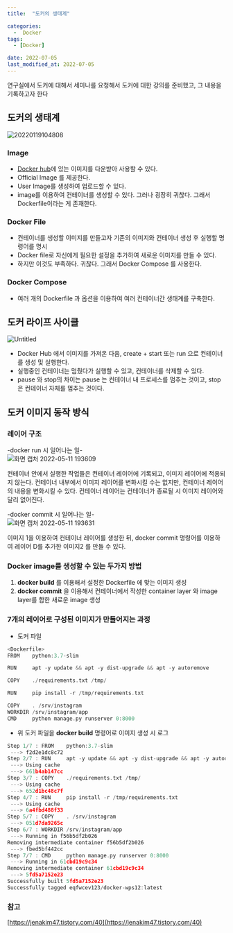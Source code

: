 ```yaml
---
title:  "도커의 생태계" 

categories:
  -  Docker
tags:
  - [Docker]

date: 2022-07-05
last_modified_at: 2022-07-05
---
```


연구실에서 도커에 대해서 세미나를 요청해서 도커에 대한 강의를 준비했고, 그 내용을 기록하고자 한다


## 도커의 생태계
![20220119104808](https://user-images.githubusercontent.com/86303312/177311425-adb761ea-7802-46e0-b288-9fd87142db3a.png)

### **Image**
- [Docker hub](https://hub.docker.com/)에 있는 이미지를 다운받아 사용할 수 있다.
- Official Image 를 제공한다.
- User Image를 생성하여 업로드할 수 있다.
- image를 이용하여 컨테이너를 생성할 수 있다. 그러나 굉장히 귀찮다. 그래서 Dockerfile이라는 게 존재한다.

### **Docker File**
- 컨테이너를 생성할 이미지를 만들고자 기존의 이미지와 컨테이너 생성 후 실행할 명령어를 명시
- Docker file로 자신에게 필요한 설정을 추가하여 새로운 이미지를 만들 수 있다.
- 하지만 이것도 부족하다. 귀찮다. 그래서 Docker Compose 를 사용한다.

### **Docker Compose**
- 여러 개의 Dockerfile 과 옵션을 이용하여 여러 컨테이너간 생태계를 구축한다.

## **도커 라이프 사이클**

![Untitled](https://user-images.githubusercontent.com/86303312/177311666-049acd42-1a1b-4da8-b1d3-e3ace565683f.png)

- Docker Hub 에서 이미지를 가져온 다음, create + start 또는 run 으로 컨테이너를 생성 및 실행한다.
- 실행중인 컨테이너는 멈췄다가 실행할 수 있고, 컨테이너를 삭제할 수 있다.
- pause 와 stop의 차이는 pause 는 컨테이너 내 프로세스를 멈추는 것이고, stop은 컨테이너 자체를 멈추는 것이다.

## 도커 이미지 동작 방식  

### **레이어 구조**  
-docker run 시 일어나는 일-  
![화면 캡처 2022-05-11 193609](https://user-images.githubusercontent.com/86303312/177311721-37ce0e0f-0f14-4168-9dfd-87366a0a139e.png)  

컨테이너 안에서 실행한 작업들은 컨테이너 레이어에 기록되고, 이미지 레이어에 적용되지 않는다. 컨테이너 내부에서 이미지 레이어를 변화시킬 수는 없지만, 컨테이너 레이어의 내용을 변화시킬 수 있다. 컨테이너 레이어는 컨테이너가 종료될 시 이미지 레이어와 달리 없어진다. 

-docker commit 시 일어나는 일-  
![화면 캡처 2022-05-11 193631](https://user-images.githubusercontent.com/86303312/177311766-c840fd6d-90e0-4ad2-ab89-4675030c5ba5.png)  

이미지 1을 이용하여 컨테이너 레이어를 생성한 뒤, docker commit 명령어를 이용하여 레이어 D를 추가한 이미지2 를 만들 수 있다. 

### **Docker image를 생성할 수 있는 두가지 방법**

1. **docker build** 를 이용해서 설정한 Dockerfile 에 맞는 이미지 생성
2. **docker commit** 을 이용해서 컨테이너에서 작성한 container layer 와 image layer를 합한 새로운 image 생성  

### **7개의 레이어로 구성된 이미지가 만들어지는 과정**

- 도커 파일

```c
<Dockerfile>
FROM    python:3.7-slim

RUN     apt -y update && apt -y dist-upgrade && apt -y autoremove

COPY    ./requirements.txt /tmp/

RUN     pip install -r /tmp/requirements.txt

COPY    . /srv/instagram
WORKDIR /srv/instagram/app
CMD     python manage.py runserver 0:8000
```

- 위 도커 파일을 **docker build** 명령어로 이미지 생성 시  로그

```c
Step 1/7 : FROM    python:3.7-slim
 ---> f2d2e1dc8c72
Step 2/7 : RUN     apt -y update && apt -y dist-upgrade && apt -y autoremove
 ---> Using cache
 ---> 661b4ab147cc
Step 3/7 : COPY    ./requirements.txt /tmp/
 ---> Using cache
 ---> 652d1bc48c7f
Step 4/7 : RUN     pip install -r /tmp/requirements.txt
 ---> Using cache
 ---> 6a4fbd488f33
Step 5/7 : COPY    . /srv/instagram
 ---> 051d7da9265c
Step 6/7 : WORKDIR /srv/instagram/app
 ---> Running in f56b5df2b026
Removing intermediate container f56b5df2b026
 ---> fbed5bf442cc
Step 7/7 : CMD     python manage.py runserver 0:8000
 ---> Running in 61cbd19c9c34
Removing intermediate container 61cbd19c9c34
 ---> 5fd5a7152e23
Successfully built 5fd5a7152e23
Successfully tagged eqfwcev123/docker-wps12:latest
```

### 참고
[https://jenakim47.tistory.com/40](https://jenakim47.tistory.com/40)